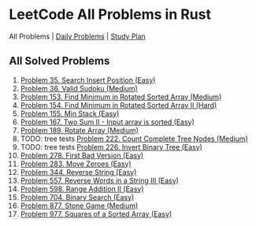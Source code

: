 LeetCode All Problems in Rust
=============================

All Problems | [Daily Problems](DAILY) | [Study Plan](STUDY_PLAN)

All Solved Problems
-------------------

1. [Problem 35. Search Insert Position (Easy)](problem_0035/README)
2. [Problem 36. Valid Sudoku (Medium)](problem_0036/README)
3. [Problem 153. Find Minimum in Rotated Sorted Array (Medium)](problem_0153/README)
4. [Problem 154. Find Minimum in Rotated Sorted Array II (Hard)](problem_0154/README)
5. [Problem 155. Min Stack (Easy)](problem_0155/README)
6. [Problem 167. Two Sum II - Input array is sorted (Easy)](problem_0167/README)
7. [Problem 189. Rotate Array (Medium)](problem_0189/README)
8. TODO: tree tests [Problem 222. Count Complete Tree Nodes (Medium)](problem_0222/README)
9. TODO: tree tests [Problem 226. Invert Binary Tree (Easy)](problem_0226/README)
10. [Problem 278. First Bad Version (Easy)](problem_0278/README)
11. [Problem 283. Move Zeroes (Easy)](problem_0283/README)
12. [Problem 344. Reverse String (Easy)](problem_0344/README)
13. [Problem 557. Reverse Words in a String III (Easy)](problem_0557/README)
14. [Problem 598. Range Addition II (Easy)](problem_0598/README)
15. [Problem 704. Binary Search (Easy)](problem_0704/README)
16. [Problem 877. Stone Game (Medium)](problem_0877/README)
17. [Problem 977. Squares of a Sorted Array (Easy)](problem_0977/README)

